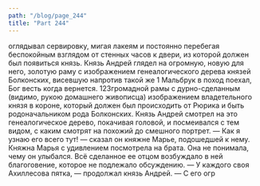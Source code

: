 ```yaml
---
path: "/blog/page_244"
title: "Part 244"
---
```


оглядывал сервировку, мигая лакеям и постоянно перебегая беспокойным взглядом от стенных часов к двери, из которой должен был появиться князь. Князь Андрей глядел на огромную, новую для него, золотую раму с изображением генеалогического дерева князей Болконских, висевшую напротив такой же 1 Мальбрук в поход поехал, Бог весть когда вернется.
123громадной рамы с дурно-сделанным (видимо, рукою домашнего живописца) изображением владетельного князя в короне, который должен был происходить от Рюрика и быть родоначальником рода Болконских. Князь Андрей смотрел на это генеалогическое дерево, покачивая головой, и посмеивался с тем видом, с каким смотрят на похожий до смешного портрет.
— Как я узнаю его всего тут! — сказал он княжне Марье, подошедшей к нему.
Княжна Марья с удивлением посмотрела на брата. Она не понимала, чему он улыбался. Всё сделанное ее отцом возбуждало в ней благоговение, которое не подлежало обсуждению.
— У каждого своя Ахиллесова пятка, — продолжал князь Андрей. — С его огр
